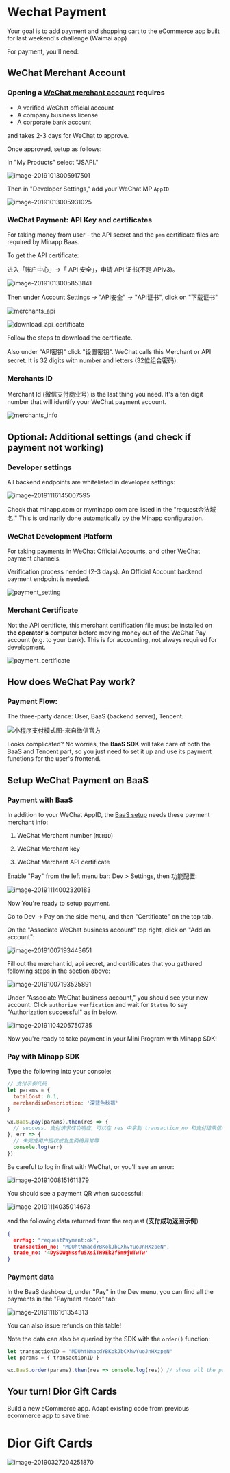



# Wechat Payment

Your goal is to add payment and shopping cart to the eCommerce app built for last weekend's challenge (Waimai app)



For payment, you'll need:

## WeChat Merchant Account

### Opening a [WeChat merchant account](https://pay.weixin.qq.com/) requires

- A verified WeChat official account
- A company business license
- A corporate bank account

and takes 2-3 days for WeChat to approve.



Once approved, setup as follows:

In "My Products" select "JSAPI." 

![image-20191013005917501](images/image-20191013005917501.png)



Then in "Developer Settings," add your WeChat MP `AppID` 



![image-20191013005931025](images/image-20191013005931025.png)






### WeChat Payment: API Key and certificates

For taking money from user - the API  secret and the `pem` certificate files are required by Minapp Baas. 



To get the API certificate:

进入「账户中心」->「 API 安全」，申请 API 证书(不是 APIv3)。



![image-20191013005853841](images/image-20191013005853841.png)



Then under Account Settings -> "API安全" -> "API证书", click on "下载证书"



![merchants_api](images/merchants_api-9d74a6c47e0c4018b2b0502e637ab5039b85b306f0a83667da6c6b53be806bf7.png)



![download_api_certificate](images/download_api_certificate-d66eb70b34a8b257e4fd31f76d80d202d7590a4d7b5f46618f68247bb38ffcf8.png)

Follow the steps to download the certificate. 



Also under "API密钥" click "设置密钥". WeChat calls this Merchant or API secret. It is 32 digits with number and letters (32位组合密码). 



### Merchants ID

Merchant Id (微信支付商业号) is the last thing you need. It's a ten digit number that will identify your WeChat payment account.

![merchants_info](images/merchants_info-1828b571a922ee64b9a2271f9c9ed2322426a718a7a9099006a29f4aa68216f0.png)





## Optional: Additional settings (and check if payment not working)


### Developer settings  

All backend endpoints are whitelisted in developer settings:

![image-20191116145007595](/Users/dounanhu/Code/wg/china-product/05-advanced_baas/slides/images/image-20191116145007595.png)

Check that minapp.com or myminapp.com are listed in the "request合法域名." This is ordinarily done automatically by the Minapp configuration. 



### WeChat Development Platform

For taking payments in WeChat Official Accounts, and other WeChat payment channels.

Verification process needed (2-3 days).  An Official Account backend payment endpoint is needed.



![payment_setting](images/payment_setting-63ccd06644ad01f637d219f6c27ef74d5886a7deda29cbb4278be42b42b8532b.png)




### Merchant Certificate  

Not the API certificte, this merchant certification file must be installed on **the operator's** computer before moving money out of the WeChat Pay account (e.g. to your bank). This is for accounting, not always required for development. 



![payment_certificate](images/payment_certificate-bfb5855758a7f0f2a0ba9121cdd5d4b0cc189354fb719b9c6e2c827f01477ab6.png)



### 



## How does WeChat Pay work? 

### Payment Flow:

The three-party dance: User, BaaS (backend server), Tencent.



![小程序支付模式图-来自微信官方](images/wxa-7-2.png)



Looks complicated? No worries, the **BaaS SDK** will take care of both the BaaS and Tencent part, so you just need to set it up and use its payment functions for the user's frontend. 



## Setup WeChat Payment on BaaS



### Payment with BaaS

In addition to your WeChat AppID, the [BaaS setup](https://pay.weixin.qq.com/static/pay_setting/appid_protocol.shtml) needs these payment merchant info:

1. WeChat Merchant number (`MCHID`)

2. WeChat Merchant key

3. WeChat Merchant API certificate



Enable "Pay" from the left menu bar: Dev > Settings, then 功能配置:

![image-20191114002320183](/Users/dounanhu/Code/wg/china-product/05-advanced_baas/slides/images/image-20191114002320183.png)



Now You're ready to setup payment. 



Go to Dev -> Pay on the side menu, and then "Certificate" on the top tab. 

On the "Associate WeChat business account" top right, click on "Add an account":

![image-20191007193443651](images/image-20191007193443651.png)



Fill out the merchant id, api secret, and certificates that you gathered following steps in the section above:

![image-20191007193525891](images/image-20191007193525891.png?token=AALUKUAI6SNYJUMX7QUN4725ZFNIG)

Under "Associate WeChat business account," you should see your new account.  Click `authorize verfication` and wait for `Status` to say "Authorization successful" as in below.



![image-20191104205750735](/Users/dounanhu/Code/wg/china-product/05-advanced_baas/slides/images/image-20191104205750735.png)



Now you're ready to take payment in your Mini Program with Minapp SDK!

### Pay with Minapp SDK 

Type the following into your console:

```js
// 支付示例代码
let params = {
  totalCost: 0.1,
  merchandiseDescription: '深蓝色秋裤'
}

wx.BaaS.pay(params).then(res => {
  // success. 支付请求成功响应，可以在 res 中拿到 transaction_no 和支付结果信息
}, err => {
  // 未完成用户授权或发生网络异常等
  console.log(err)
})
```



Be careful to log in first with WeChat, or you'll see an error:

![image-20191008151611379](images/image-20191008151611379.png)



You should see a payment QR when successful:

![image-20191114035014673](/Users/dounanhu/Code/wg/china-product/05-advanced_baas/slides/images/image-20191114035014673.png)

and the following data returned from the request (**支付成功返回示例**)

```json
{
  errMsg: "requestPayment:ok",
  transaction_no: "MDUhtNmacdYBKokJbCXhvYuoJnHXzpeN",
  trade_no: '4DySOWgNssfu5XsiTH9Ek2f5m9jWTwTw'
}
```



### Payment data

In the BaaS dashboard, under "Pay" in the Dev menu, you can find all the payments in the "Payment record" tab:

![image-20191116161354313](/Users/dounanhu/Code/wg/china-product/05-advanced_baas/slides/images/image-20191116161354313.png)

You can also issue refunds on this table!



Note the data can also be queried by the SDK with the `order()` function:

```js
let transactionID = "MDUhtNmacdYBKokJbCXhvYuoJnHXzpeN"
let params = { transactionID }

wx.BaaS.order(params).then(res => console.log(res)) // shows all the payment data
```





## Your turn! Dior Gift Cards

Build a new eCommerce app. Adapt existing code from previous ecommerce app to save time:



# Dior Gift Cards



![image-20190327204251870](images/dior-gift-journey.png)





